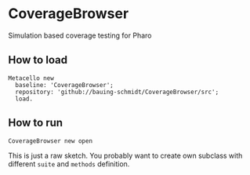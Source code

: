 # CoverageBrowser
Simulation based coverage testing for Pharo

## How to load

```smalltalk
Metacello new
  baseline: 'CoverageBrowser';
  repository: 'github://bauing-schmidt/CoverageBrowser/src';
  load.
 ```

## How to run

```smalltalk
CoverageBrowser new open
 ```

This is just a raw sketch. You probably want to create own subclass with different `suite` and `methods` definition.
